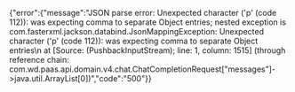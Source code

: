 {"error":{"message":"JSON parse error: Unexpected character ('p' (code 112)): was expecting comma to separate Object entries; nested exception is com.fasterxml.jackson.databind.JsonMappingException: Unexpected character ('p' (code 112)): was expecting comma to separate Object entries\n at [Source: (PushbackInputStream); line: 1, column: 1515] (through reference chain: com.wd.paas.api.domain.v4.chat.ChatCompletionRequest[\"messages\"]->java.util.ArrayList[0])","code":"500"}}